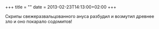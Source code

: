 +++
title = ""
date = 2013-02-23T14:13:00+02:00
+++

Скрипы свежеразвальцованного ануса разбудил и возмутил древнее зло и оно покарало содомитов!


